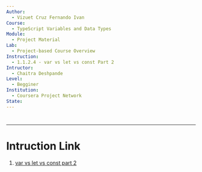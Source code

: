 ```yaml
---
Author:
  - Vizuet Cruz Fernando Ivan
Course:
  - TypeScript Variables and Data Types
Module:
  - Project Material
Lab:
  - Project-based Course Overview
Instruction:
  - 1.1.2.4 - var vs let vs const Part 2
Intructor:
  - Chaitra Deshpande
Level:
  - Begginer
Institution:
  - Coursera Project Network
State:
---
```

# 

---
# Intruction Link

1. [var vs let vs const part 2](https://www.coursera.org/learn/typescript-variables-and-data-types/ungradedLab/91nRX/typescript-variables-and-data-types/lab?path=%2F)